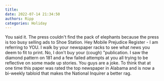 ```yaml
---
title: 
date: 2022-07-14 21:34:50
authors: Ripp
categories: Holiday
---
```


 You said it.  The press couldn't find the pack of elephants because the press is too busy selling ads to Shoe Station.  Hey Mobile Prejudice Register - I am referring to YOU.
I walk by your newspaper racks to see what news you deem to fit to print.  No, I don't buy your (cough) "publication. I saw the diamond pattern on 181 and a few failed attempts at you all trying to be reflective on some made up stories.  You guys are a joke.  To think that at one time this paper was rated the top newspaper in Alabama and is now a bi-weekly tabloid that makes the National Inquirer a better rag.